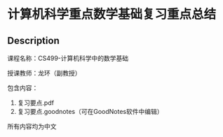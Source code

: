 # 计算机科学重点数学基础复习重点总结

## Description

课程名称：CS499-计算机科学中的数学基础

授课教师：龙环（副教授）

包含内容：

1. 复习要点.pdf
2. 复习要点.goodnotes（可在GoodNotes软件中编辑）

所有内容均为中文


